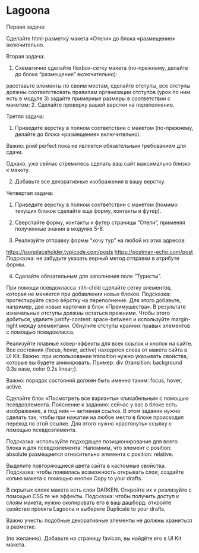 # Lagoona


Первая задача:

Сделайте html-разметку макета «Отели» до блока «размещение» включительно. 


Вторая задача:

1. Схематично сделайте flexbox-сетку макета (по-прежнему, делайте до блока “размещение” включительно):

расставьте элементы по своим местам,
сделайте отступы,
все отступы должны соответствовать правилам организации отступов (урок по ним есть в модуле 3)
задайте примерные размеры в соответствии с макетом;
2. Сделайте проверку вашей верстки на переполнение.


Третяя задача:

1. Приведите верстку в полном соответствии с макетом (по-прежнему, делайте до блока «размещение» включительно).

Важно: pixel perfect пока не является обязательным требованием для сдачи.

Однако, уже сейчас стремитесь сделать ваш сайт максимально близко к макету.

2. Добавьте все декоративные изображения в вашу верстку.


Четвертая задача:

1. Приведите верстку в полном соответствии с макетом (помимо текущих блоков сделайте еще форму, контакты и футер).

2. Сверстайте форму, контакты и футер страницы “Отели”, применяя полученные знания в модулях 5-8.

3. Реализуйте отправку формы “хочу тур” на любой из этих адресов: 

https://jsonplaceholder.typicode.com/posts
https://postman-echo.com/post
Подсказка: не забудьте указать верный метод отправки в атрибуте формы.

4. Сделайте обязательным для заполнения поле “Туристы”. 

При помощи псевдокласса :nth-child сделайте сетку элементов, которая не меняется при добавлении новых блоков.
Подсказка: протестируйте свою вёрстку на переполнение. Для этого добавьте, например, две новые карточки в блок «Преимущества». В результате изначальные отступы должны остаться прежними. Чтобы этого добиться, удалите justify-content: space-between и используйте margin-right между элементами. Обнулите отступы крайних правых элементов с помощью псевдокласса.

Реализуйте плавные ховер-эффекты для всех ссылок и кнопок на сайте. Все состояния (focus, hover, active) находятся слева от макета сайта в UI Kit.
Важно: при использовании transition нужно указывать свойства, которые вы будете анимировать. Пример: div {transition: background 0.3s ease, color 0.2s linear;}.

Важно: порядок состояний должен быть именно таким: focus, hover, active.

Сделайте блок «Посмотреть все варианты» кликабельным с помощью псевдоэлемента.
Пояснение к заданию: сейчас у вас в блоке есть изображение, а под ним — активная ссылка. В этом задании нужно сделать так, чтобы при нажатии на любое место в блоке происходил переход по этой ссылке. Для этого нужно «растянуть» ссылку с помощью псевдоэлемента. 

Подсказка: используйте подходящее позиционирование для всего блока и для псевдоэлемента. Напомним, что элемент с position: absolute размещается относительно элемента с position: relative.

Выделите повторяющиеся цвета сайта в кастомные свойства.
Подсказка: чтобы появилась возможность открывать слои, создайте копию макета с помощью кнопки Copy to your drafts.

В скрытых слоях макета есть слои DARKEN. Откройте их и реализуйте с помощью CSS те же эффекты.
Подсказка: чтобы получить доступ к слоям макета, нужно скопировать его в ваш дашборд: откройте свойство проекта Lagoona и выберите Duplicate to your drafts.

Важно учесть: подобные декоративные элементы не должны храниться в разметке.

(по желанию). Добавьте на страницу favicon, вы найдёте его в UI Kit макета.

